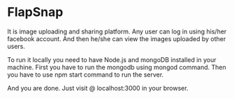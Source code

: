 # FlapSnap

It is image uploading and sharing platform. Any user can log in using his/her facebook account. And then he/she can view the images uploaded by other users. 

To run it locally you need to have Node.js and mongoDB installed in your machine. 
First you have to run the mongodb using mongod command.
Then you have to use npm start command to run the server.


And you are done. Just visit @ localhost:3000 in your browser. 
